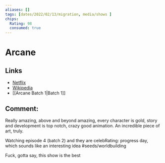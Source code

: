```yaml
---
aliases: []
tags: [dates/2022/02/13/migration, media/shows ]
chips:
  Rating: 98
  consumed: true
---
```

 
# Arcane
## Links
- [Netflix](https://www.netflix.com/watch/81446667?trackId=14183263)   
- [Wikipedia](https://en.wikipedia.org/wiki/Arcane_(TV_series))
- [[Arcane Batch 1|Batch 1]]
## Comment:
Really amazing, above and beyond amazing, every character is gold, story and development is top notch, crazy good animation. An incredible piece of art, truly.
	
Watching episode 4 (batch 2)  and they are celebRating: progress day, which sounds like an interesting idea #seeds/worldbuilding 

Fuck, gotta say, this show is the best